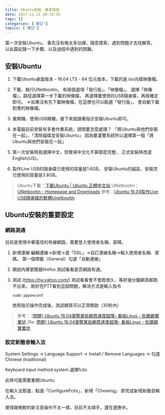 ```yaml
---
title: Ubuntu安裝、基本設定
date: 2017-11-21 20:10:55
tags: []
categories: ['筆記']
topics: ['筆記']
---
```



第一次安裝Ubuntu，
事先沒有做太多功課，隨意摸索，遇到問題才去找解答。
以此篇紀錄一下步驟、以及過程中遇到的困難。
<!--more-->

## 安裝Ubuntu

1. 下載Ubuntu桌面版本 - 16.04 LTS - 64 位元版本，下載的是.iso光碟映像檔。

2. 下載、執行UNetbootin。
    有兩個選項「發行版」、「映像檔」。
    選擇「映像檔」，路徑選擇第一步下載的映像檔，
    再選擇要使用的USB隨身碟，再按確定即可。
    ＊如果沒有先下載映像檔，在這裡也可以點選「發行版」，
      會自動下載對應的映像檔。

3. 重開機、使用USB開機，接下來就跟著指示安裝Ubuntu即可。

4. 本電腦目前安裝有多套作業系統，請問要怎麼處理？
    「將Ubuntu與他們安裝在一起」、「清除磁碟並安裝Ubuntu」
    因為要灌雙系統所以選擇第一個「將Ubuntu與他們安裝在一起」

5. 第一次安裝時我選擇中文，但覺得中文化不算那麼完整，
    正式安裝時改選English(US)。

6. 製作Live USB的隨身碟已使用的容量是1.6GB。
    安裝Ubuntu的磁區，安裝完已使用的容量是3.8GB。

> Ubuntu下載：[下載Ubuntu | Ubuntu 正體中文站](https://www.ubuntu-tw.org/modules/tinyd0/) 
> UNetbootin：[UNetbootin - Homepage and Downloads](https://unetbootin.github.io/)
> 參考：[Ubuntu 16.04製作Live USB隨身碟的軟體Unetbootin](http://blog.xuite.net/yh96301/blog/57645340)


## Ubuntu安裝的重要設定

### 網路測通

目前是使用中華電信的有線網路，需要登入使用者名稱、密碼。

1. 新增連線
    編輯連線->新增->選「DSL」->自訂連線名稱->輸入使用者名稱、密碼。
    第一個標籤（General）勾選「自動連線」

2. 開啟內建瀏覽器firefox
    測試看看是否網路有通。

3. 測試 (https://tw.yahoo.com/)
    測試看看會不會跑很久、等好幾分鐘網頁都跑不出來。
    剛好在PTT看到這個問題，解決方法是輸入指令
    ```
    sudo pppoeconf
    ```
   依照指示操作完成後，測試網頁可以正常開啟（30秒內）

> 參考：
> [[問題\] Ubuntu 16.04瀏覽某些網頁速度超慢- 看板Linux - 批踢踢實業坊](https://www.ptt.cc/bbs/Linux/M.1499242463.A.249.html) 
> [Re: [問題\] Ubuntu 16.04瀏覽某些網頁速度超慢- 看板Linux - 批踢踢實業坊](https://www.ptt.cc/bbs/Linux/M.1501682884.A.DA4.html)

### 設定新酷音輸入法

System Settings -> Language Support ->
Install / Remove Languages -> 勾選Chinese (traditional)

Keyboard input method system 選擇fcitx

此時可能需要重開Ubuntu

在輸入法那邊，點選「ConfigureFcitx」，新增「Chewing」
即完成新增新酷音輸入法。

覺得跟微軟的新注音操作不太一樣，目前不太順手，還在適應中。

